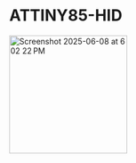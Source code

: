 # ATTINY85-HID

<img width="212" alt="Screenshot 2025-06-08 at 6 02 22 PM" src="https://github.com/user-attachments/assets/154236d9-c3a5-4885-afdf-fdd3a7a33b64" />
